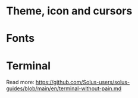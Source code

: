 # Theme, icon and cursors



# Fonts

# Terminal

Read more: https://github.com/Solus-users/solus-guides/blob/main/en/terminal-without-pain.md

